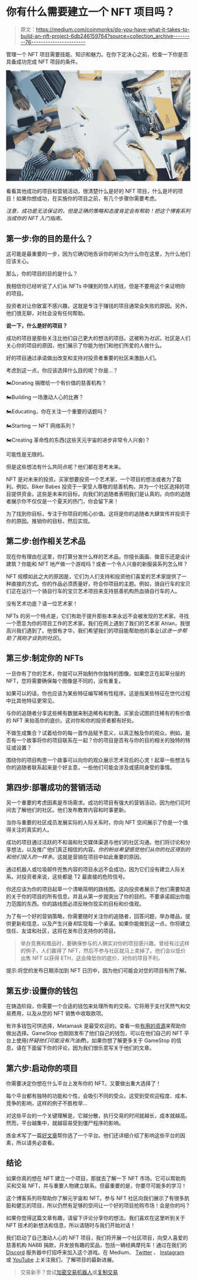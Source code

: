 # 你有什么需要建立一个 NFT 项目吗？

> 原文：<https://medium.com/coinmonks/do-you-have-what-it-takes-to-build-an-nft-project-6db246159764?source=collection_archive---------76----------------------->

管理一个 NFT 项目需要技能、知识和魅力。在你下定决心之前，检查一下你是否具备成功完成 NFT 项目的条件。

![](img/8156987b67e70bd4af16899ee51c74b4.png)

看看其他成功的项目和营销活动，很清楚什么是好的 NFT 项目，什么是坏的项目！如果你想成功，在实施你的项目之前，有几个步骤你需要考虑。

*注意，成功是无法保证的，但是正确的策略和态度肯定会有帮助！把这个博客系列当成你的 NFT 入门指南。*

## **第一步:你的目的是什么？**

这可能是最重要的一步，因为它确切地告诉你的听众为什么你在这里，为什么他们应该关心。

那么，你的项目的目的是什么？

我相信你已经听说了人们从 NFTs 中赚到的惊人的钱，但是不要用这个来证明你的项目。

投资者对让你致富不感兴趣，这就是专注于赚钱的项目通常会失败的原因。另外，他们很无聊，对社会没有任何帮助。

**说一下，什么是好的项目？**

成功的项目是那些关注比他们自己更大的想法的项目。这被称为*社区*。社区是人们关心你的项目的原因，他们展示了你能为他们和他们所爱的人做什么。

好的项目通过承诺做出改变和支持对投资者重要的社区来激励人们。

考虑到这一点，你应该选择什么目的呢？你是…？

🏍️Donating 捐赠给一个有价值的慈善机构？

🏍️Building 一场激动人心的比赛？

🏍️Educating，你在关注一个重要的话题吗？

🏍️Starting 一 NFT 网络系列？

🏍️Creating 革命性的东西(这些天元宇宙的进步非常令人兴奋)？

可能性是无限的。

但是这些想法有什么共同点呢？他们都在思考未来。

NFT 是对未来的投资。买家想要投资一个艺术家，一个项目的想法或者为了盈利。例如，Biker Babes 投资于一家受人尊敬的慈善机构，并为一个社区选择的项目提供资金。这些是未来的目标，向我们的追随者表明我们是认真的。向你的追随者展示你不仅仅是一个夏天的热门，你会留下来！

为了找到你目标，专注于你项目的核心价值。这将是你的追随者大肆宣传并投资于你的原因。推销你的目标，然后实现。

## **第二步:创作相关艺术品**

现在你有理由在这里，你打算分发什么样的艺术品。你擅长画画、做音乐还是设计建筑？你能和 NFT 地产做一个游戏吗？或者一个令人兴奋的新服装系列怎么样？

NFT 规模如此之大的原因是，它们为人们支持和投资他们喜爱的艺术家提供了一种直接的方式。你的作品必须质量好，符合你项目的主题。例如，骑自行车的宝贝们正在运行一个骑自行车的宝贝艺术项目来支持慈善机构热血骑自行车的人。

没有艺术功底？请一位艺术家！

NFTs 的另一个特点是，它们有助于提升那些本来永远不会被发现的艺术家。寻找一个愿意为你的项目工作的艺术家。我们在网上遇到了我们的艺术家 Ahlan，我很高兴我们遇到了。他很有才华，我们希望我们的项目能帮助他的事业(*这进一步帮助了我刚才谈到的社区*)。

## **第三步:制定你的 NFTs**

一旦你有了你的艺术，你就可以开始制作你独特的图像。如果您正在起草分层的 NFT，您将需要确保每个图像是不同的，没有重复。

如果可以的话，你也应该为某些特征编写稀有性程序。这是指某些特征在世代过程中比其他特征更常见。

与你的追随者分享这些稀有数据来制造稀有和刺激。买家会试图抓住稀有的有价值的 NFT 来抬高你的底价。这对你和你的投资者都有好处。

不做生成集合？试着给你的每一首作品赋予意义，以真正触及你的观众。例如，是否有一个故事将你的项目联系在一起？你的项目是否有与你的目的相关的独特的特征或设置？

围绕你的项目构思一个故事可以向你的观众展示艺术背后的心灵！起草一些想法与你的追随者联系起来是个好主意，一些他们可能会涉及或感同身受的事情。

## **第四步:部署成功的营销活动**

另一个重要的考虑因素是市场需求。成功的项目有强大的营销活动，因为他们花时间去了解他们的社区。他们发布教育内容和时事更新。

当你与重要的社区成员发展实际的人际关系时，你向 NFT 空间展示了你是一个值得关注的真实的人。

成功的项目通过活跃的不和谐和社交媒体渠道与他们的社区沟通。他们将讨论和分享想法，以及推广他们真正相信的内容。*你的粉丝希望感觉他们从你的社区得到的和他们投入的一样多*。这就是营销在项目中如此重要的原因。

通过机器人或垃圾邮件兜售内容的项目永远不会成功，因为它们没有建立人际关系。对投资者来说，这些都是 T2 最直接的危险信号。

你还应该为你的项目起草一个清晰简明的路线图。这向投资者展示了他们需要知道的关于你的项目的所有信息，并且从第一步就突出了你的目的。不要承诺超出你能力范围的东西。你的路线图必须反映你现实的目标和价值观。

为了有一个好的营销策略，你需要随时关注你的追随者，回答问题，举办赠品，提供更新和信息，以及产生兴奋*和*实现每一个承诺。如果你能做到这一点，你将建立信任、友谊和社区，这将在发布日支持你的项目。

> 举办竞赛和赠品时，要确保参与的人确实对你的项目感兴趣。曾经有过这样的例子，人们赢得了 NFT，然后不参与社区就马上卖掉了。他们会以低价出售 NFT 以获得 ETH，这会降低你的底价，对你的项目不利。

提示:将您的发布日期添加到 NFT 日历中，因为他们可能会对您的项目有所了解。

## **第五步:设置你的钱包**

在铸造阶段，你需要一个合适的钱包来处理所有的交易。它将用于支付天然气和交易费用，以及从您的 NFT 销售中收取款项。

有许多钱包可供选择，Metamask 是最受欢迎的。查看一些[有用的资源](https://smallbiztrends.com/2022/04/best-nft-wallet.html)来帮助你做出选择。GameStop 也刚刚发布了他们自己的钱包，可以在他们自己的 NFT 平台上使用(*怀疑他们可能没有汽油费*)。如果你想了解更多关于 GameStop 的信息，请在下面留下你的评论，因为我们很乐意写关于他们的文章。

## **第六步:启动你的项目**

你需要决定你想在什么平台上发布你的 NFT。又要做出重大选择了！

每个平台都有独特的功能和个性，会吸引不同的受众。这受到受欢迎程度、成本、竞争的影响，这样的例子不胜枚举…

对这些平台的一个关键理解是，它越分散，执行交易的时间就越长，成本就越高。然而，平台越集中，就越容易受到僵尸程序的影响。

炼金术写了一篇[好文章](https://www.alchemy.com/overviews/how-to-create-a-successful-nft-project)帮你选了一个平台。他们还详细介绍了影响这些平台的因素，所以请务必查看。

## **结论**

如果你真的想在 NFT 建立一个项目，那就去了解一下 NFT 市场。它可以帮助购买和交易 NFT，并与重要人物建立联系。但最重要的是，你要尽可能多的学习！

这个博客系列将帮助你了解元宇宙和 NFT。参与 NFT 社区向我们展示了有很多肮脏和健忘的项目，所以仍然有足够的空间让一个好的项目抢购市场！会是你的吗？

如果你觉得这篇文章有趣，请留下评论分享你的想法。我们喜欢在这里听到关于 NFT 技术的新想法和信息，所以请随时与我们开始对话！

我们启动了自己激动人心的 NFT 项目，我们将开展一个社区项目，向受人喜爱的慈善机构 NABB 捐款，并发放有趣的奖品，包括一辆经典摩托车！通过在我们的 [Discord](https://discord.gg/4Nc9EwJPUZ) 服务器中打招呼来加入这个游戏。在 Medium、 [Twitter](https://twitter.com/bikerbabes_nft) 、 [Instagram](https://www.instagram.com/bikerbabesnft/) 或 [YouTube](https://www.youtube.com/channel/UCcdIV4hUJSPmxYgHPUi8Xpg) 上关注我们，了解项目的最新进展。

> 交易新手？尝试[加密交易机器人](/coinmonks/crypto-trading-bot-c2ffce8acb2a)或[复制交易](/coinmonks/top-10-crypto-copy-trading-platforms-for-beginners-d0c37c7d698c)